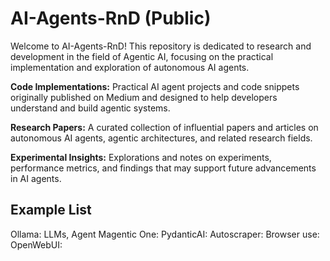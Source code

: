 # AI-Agents-RnD (Public)

Welcome to AI-Agents-RnD! This repository is dedicated to research and development in the field of Agentic AI, focusing on the practical implementation and exploration of autonomous AI agents.

**Code Implementations:** Practical AI agent projects and code snippets originally published on Medium and designed to help developers understand and build agentic systems.

**Research Papers:** A curated collection of influential papers and articles on autonomous AI agents, agentic architectures, and related research fields.

**Experimental Insights:** Explorations and notes on experiments, performance metrics, and findings that may support future advancements in AI agents.

## Example List

Ollama: LLMs, Agent
Magentic One:
PydanticAI:
Autoscraper:
Browser use:
OpenWebUI:
